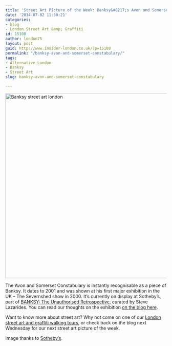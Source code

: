 ```yaml
---
title: 'Street Art Picture of the Week: Banksy&#8217;s Avon and Somerset Constabulary'
date: '2014-07-02 11:30:21'
categories:
- blog
- London Street Art &amp; Graffiti
id: 15108
author: london75
layout: post
guid: http://www.insider-london.co.uk/?p=15108
permalink: "/banksy-avon-and-somerset-constabulary/"
tags:
- Alternative London
- Banksy
- Street Art
slug: banksy-avon-and-somerset-constabulary

---
```

[<img class="size-full wp-image-15110 aligncenter" src="http://www.insider-london.co.uk/wp-content/uploads/2014/06/Banksy-Avon-and-Somerset-Constabulary.jpg" alt="Banksy street art london" width="569" height="575" />](http://www.insider-london.co.uk/wp-content/uploads/2014/06/Banksy-Avon-and-Somerset-Constabulary.jpg)
  
The Avon and Somerset Constabulary is instantly recognisable as a piece of Banksy. It dates to 2001 and was shown at his first major exhibition in the UK – The Severnshed show in 2000. It&#8217;s currently on display at Sotheby&#8217;s, part of <a href="http://www.sothebys.com/en/auctions/2014/banksy-steve-lazarides-ls1403.html" target="_blank">BANKSY: The Unauthorised Retrospective</a>, curated by Steve Lazarides. You can read our thoughts on the exhibition <a href="http://www.insider-london.co.uk/2014/06/23/banksy-london-street-art/" target="_blank">on the blog here</a>.

Want to know more about street art? Why not come on one of our <a href="http://www.insider-london.co.uk/london-graffiti-artists-walking-tours/" target="_blank">London street art and graffiti walking tours</a>, or check back on the blog next Wednesday for our next street art picture of the week.

Image thanks to <a href="http://www.sothebys.com/en/auctions/2014/banksy-steve-lazarides-ls1403.html" target="_blank">Sotheby&#8217;s</a>.